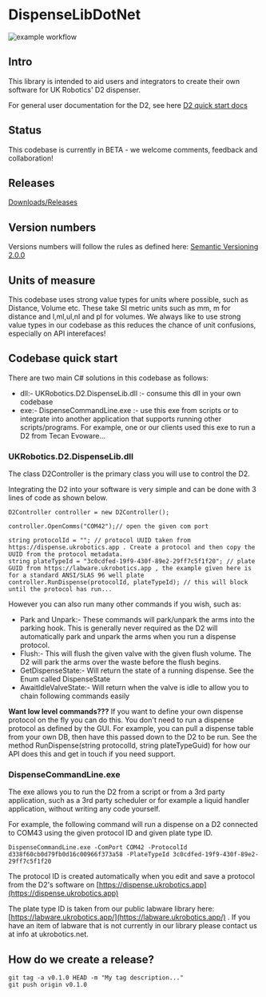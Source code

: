 # DispenseLibDotNet

![example workflow](https://github.com/ukrobotics/DispenseLibDotNet/actions/workflows/ci.yml/badge.svg)


## Intro
This library is intended to aid users and integrators to create their own software for UK Robotics' D2 dispenser.

For general user documentation for the D2, see here [D2 quick start docs](https://ukrobotics.tech/docs/d2dispenser/d2-quick-start/)

## Status
This codebase is currently in BETA - we welcome comments, feedback and collaboration!

## Releases
[Downloads/Releases](https://github.com/ukrobotics/DispenseLibDotNet/releases)

## Version numbers
Versions numbers will follow the rules as defined here:
[Semantic Versioning 2.0.0](https://semver.org/)

## Units of measure
This codebase uses strong value types for units where possible, such as Distance, Volume etc.  These take SI metric units such as mm, m for distance and l,ml,ul,nl and pl for volumes. We always like to use strong value types in our codebase as this reduces the chance of unit confusions, especially on API interefaces! 


## Codebase quick start
There are two main C# solutions in this codebase as follows:
- dll:-  UKRobotics.D2.DispenseLib.dll :- consume this dll in your own codebase
- exe:-  DispenseCommandLine.exe :- use this exe from scripts or to integrate into another application that supports running other scripts/programs. For example, one or our clients used this exe to run a D2 from Tecan Evoware...


### UKRobotics.D2.DispenseLib.dll
The class D2Controller is the primary class you will use to control the D2.

Integrating the D2 into your software is very simple and can be done with 3 lines of code as shown below.

~~~
D2Controller controller = new D2Controller();

controller.OpenComms("COM42");// open the given com port

string protocolId = ""; // protocol UUID taken from https://dispense.ukrobotics.app . Create a protocol and then copy the UUID from the protocol metadata.
string plateTypeId = "3c0cdfed-19f9-430f-89e2-29ff7c5f1f20"; // plate GUID from https://labware.ukrobotics.app , the example given here is for a standard ANSI/SLAS 96 well plate
controller.RunDispense(protocolId, plateTypeId); // this will block until the protocol has run...
~~~

However you can also run many other commands if you wish, such as:
- Park and Unpark:-  These commands will park/unpark the arms into the parking hook. This is generally never required as the D2 will automatically park and unpark the arms when you run a dispense protocol.
- Flush:-  This will flush the given valve with the given flush volume.  The D2 will park the arms over the waste before the flush begins.
- GetDispenseState:-  Will return the state of a running dispense. See the Enum called DispenseState
- AwaitIdleValveState:-  Will return when the valve is idle to allow you to chain following commands easily

**Want low level commands???**  If you want to define your own dispense protocol on the fly you can do this. You don't need to run a dispense protocol as defined by the GUI. For example, you can pull a dispense table from your own DB, then have this passed down to the D2 to be run. See the method RunDispense(string protocolId, string plateTypeGuid) for how our API does this and get in touch if you need support.

### DispenseCommandLine.exe
The exe allows you to run the D2 from a script or from a 3rd party application, such as a 3rd party scheduler or for example a liquid handler application, without writing any code yourself.

For example, the following command will run a dispense on a D2 connected to COM43 using the given protocol ID and given plate type ID.
~~~
DispenseCommandLine.exe -ComPort COM42 -ProtocolId d338f60cb0d79fb0d16c00966f373a58 -PlateTypeId 3c0cdfed-19f9-430f-89e2-29ff7c5f1f20
~~~

The protocol ID is created automatically when you edit and save a protocol from the D2's software on [https://dispense.ukrobotics.app](https://dispense.ukrobotics.app)

The plate type ID is taken from our public labware library here: [https://labware.ukrobotics.app/](https://labware.ukrobotics.app/) . If you have an item of labware that is not currently in our library please contact us at info at ukrobotics.net.



## How do we create a release?
~~~
git tag -a v0.1.0 HEAD -m "My tag description..."
git push origin v0.1.0
~~~







